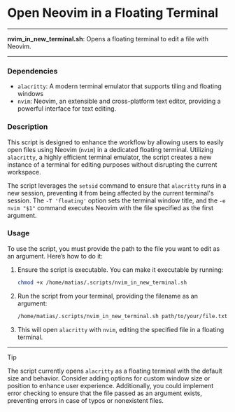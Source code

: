 # Open Neovim in a Floating Terminal

---

**nvim_in_new_terminal.sh**: Opens a floating terminal to edit a file with Neovim.

---

### Dependencies

- `alacritty`: A modern terminal emulator that supports tiling and floating windows
- `nvim`: Neovim, an extensible and cross-platform text editor, providing a powerful interface for text editing.

### Description

This script is designed to enhance the workflow by allowing users to easily open files using Neovim (`nvim`) in a dedicated floating terminal. Utilizing `alacritty`, a highly efficient terminal emulator, the script creates a new instance of a terminal for editing purposes without disrupting the current workspace.

The script leverages the `setsid` command to ensure that `alacritty` runs in a new session, preventing it from being affected by the current terminal's session. The `-T 'floating'` option sets the terminal window title, and the `-e nvim "$1"` command executes Neovim with the file specified as the first argument.

### Usage

To use the script, you must provide the path to the file you want to edit as an argument. Here’s how to do it:

1. Ensure the script is executable. You can make it executable by running:
   ```bash
   chmod +x /home/matias/.scripts/nvim_in_new_terminal.sh
   ```

2. Run the script from your terminal, providing the filename as an argument:
   ```bash
   /home/matias/.scripts/nvim_in_new_terminal.sh path/to/your/file.txt
   ```

3. This will open `alacritty` with `nvim`, editing the specified file in a floating terminal.

---

> [!TIP]
> The script currently opens `alacritty` as a floating terminal with the default size and behavior. Consider adding options for custom window size or position to enhance user experience. Additionally, you could implement error checking to ensure that the file passed as an argument exists, preventing errors in case of typos or nonexistent files.